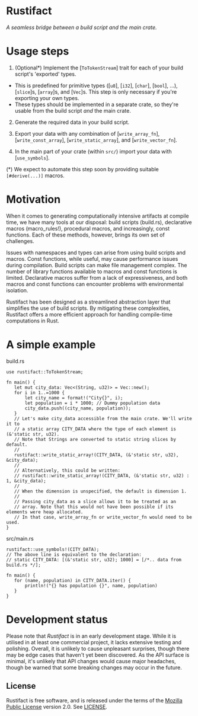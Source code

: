 # Rustifact
_A seamless bridge between a build script and the main crate._

# Usage steps

1. (Optional*) Implement the [`ToTokenStream`] trait for each of your build script's 'exported' types.
* This is predefined for primitive types ([`u8`], [`i32`], [`char`], [`bool`], ...), [`slice`]s,
[`array`]s, and [`Vec`]s. This step is only necessary if you're exporting your own types.
* These types should be implemented in a separate crate, so they're usable from the build script
_and_ the main crate.

2. Generate the required data in your build script.

3. Export your data with any combination of [`write_array_fn`], [`write_const_array`],
[`write_static_array`], and [`write_vector_fn`].

4. In the main part of your crate (within `src/`) import your data with [`use_symbols`].

(*) We expect to automate this step soon by providing suitable `[#derive(...)]` macros.

# Motivation
When it comes to generating computationally intensive artifacts at compile time, we have
many tools at our disposal: build scripts (build.rs), declarative macros (macro_rules!),
procedural macros, and increasingly, const functions. Each of these methods, however,
brings its own set of challenges.

Issues with namespaces and types can arise from using build scripts and macros. Const functions,
while useful, may cause performance issues during compilation. Build scripts can make file management
complex. The number of library functions available to macros and const functions is limited.
Declarative macros suffer from a lack of expressiveness, and both macros and const functions can
encounter problems with environmental isolation.

Rustifact has been designed as a streamlined abstraction layer that simplifies the use of build scripts.
By mitigating these complexities, Rustifact offers a more efficient approach for handling
compile-time computations in Rust.

# A simple example
build.rs
```no_run
use rustifact::ToTokenStream;

fn main() {
   let mut city_data: Vec<(String, u32)> = Vec::new();
   for i in 1..=1000 {
       let city_name = format!("City{}", i);
       let population = i * 1000; // Dummy population data
       city_data.push((city_name, population));
   }
   // Let's make city_data accessible from the main crate. We'll write it to
   // a static array CITY_DATA where the type of each element is (&'static str, u32).
   // Note that Strings are converted to static string slices by default.
   //
   rustifact::write_static_array!(CITY_DATA, (&'static str, u32), &city_data);
   //
   // Alternatively, this could be written:
   // rustifact::write_static_array!(CITY_DATA, (&'static str, u32) : 1, &city_data);
   //
   // When the dimension is unspecified, the default is dimension 1.
   //
   // Passing city_data as a slice allows it to be treated as an
   // array. Note that this would not have been possible if its elements were heap allocated.
   // In that case, write_array_fn or write_vector_fn would need to be used.
}
```

src/main.rs
```no_run
rustifact::use_symbols!(CITY_DATA);
// The above line is equivalent to the declaration:
// static CITY_DATA: [(&'static str, u32); 1000] = [/*.. data from build.rs */];

fn main() {
   for (name, population) in CITY_DATA.iter() {
       println!("{} has population {}", name, population)
   }
}
```

# Development status
Please note that _Rustifact_ is in an early development stage. While it is utilised in at least one
commercial project, it lacks extensive testing and polishing. Overall, it is unlikely to cause unpleasant
surprises, though there may be edge cases that haven't yet been discovered.
As the API surface is minimal, it's unlikely that API changes would cause major headaches,
though be warned that some breaking changes may occur in the future.

## License

Rustifact is free software, and is released under the terms of the [Mozilla Public License](https://www.mozilla.org/en-US/MPL/) version 2.0. See [LICENSE](LICENSE).